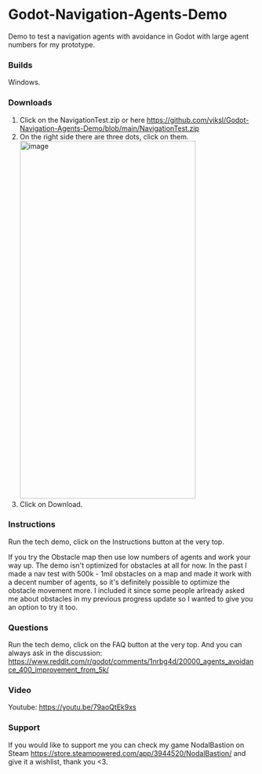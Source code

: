 # Godot-Navigation-Agents-Demo
Demo to test a navigation agents with avoidance in Godot with large agent numbers for my prototype.

### Builds
Windows.

### Downloads
1. Click on the NavigationTest.zip or here https://github.com/viksl/Godot-Navigation-Agents-Demo/blob/main/NavigationTest.zip
2. On the right side there are three dots, click on them. <img width="358" height="727" alt="image" src="https://github.com/user-attachments/assets/01ebc00e-6a91-4a2d-b1cd-6d559fb46563" />
3. Click on Download.

### Instructions
Run the tech demo, click on the Instructions button at the very top.

If you try the Obstacle map then use low numbers of agents and work your way up. The demo isn't optimized for obstacles at all for now.
In the past I made a nav test with 500k - 1mil obstacles on a map and made it work with a decent number of agents, so it's definitely
possible to optimize the obstacle movement more.
I included it since some people arlready asked me about obstacles in my previous progress update so I wanted to give you an option to try it too.

### Questions
Run the tech demo, click on the FAQ button at the very top.
And you can always ask in the discussion: https://www.reddit.com/r/godot/comments/1nrbg4d/20000_agents_avoidance_400_improvement_from_5k/

### Video
Youtube: https://youtu.be/79aoQtEk9xs

### Support
If you would like to support me you can check my game NodalBastion on Steam https://store.steampowered.com/app/3944520/NodalBastion/ and give it a wishlist, thank you <3.
